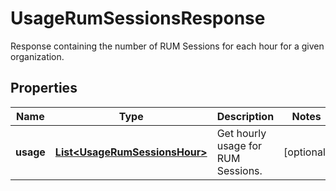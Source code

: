 

# UsageRumSessionsResponse

Response containing the number of RUM Sessions for each hour for a given organization.
## Properties

Name | Type | Description | Notes
------------ | ------------- | ------------- | -------------
**usage** | [**List&lt;UsageRumSessionsHour&gt;**](UsageRumSessionsHour.md) | Get hourly usage for RUM Sessions. |  [optional]



